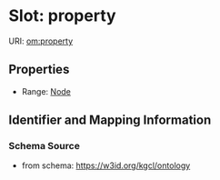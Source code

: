 # Slot: property

URI: [om:property](om:property)



<!-- no inheritance hierarchy -->


## Properties

 * Range: [Node](Node.md)



## Identifier and Mapping Information







### Schema Source


* from schema: https://w3id.org/kgcl/ontology



